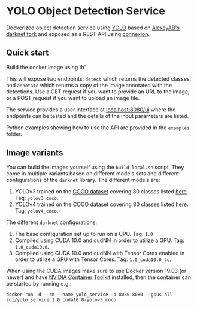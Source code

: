 # YOLO Object Detection Service

Dockerized object detection service using [YOLO](https://pjreddie.com/darknet/yolo/) based on [AlexeyAB's darknet fork](https://github.com/AlexeyAB/darknet) and
exposed as a REST API using [connexion](https://github.com/zalando/connexion).

## Quick start

Build the docker image using th'

This will expose two endpoints: `detect` which returns the detected classes, and `annotate` which returns a copy of the image annotated with the detections. Use a GET request if you want to provide an URL to the image, or a POST request if you want to upload an image file.

The service provides a user interface at [localhost:8080/ui](http://localhost:8080/ui) where the endpoints can be tested and the details of the input parameters are listed.

Python examples showing how to use the API are provided in the `examples` folder.

## Image variants

You can build the images yourself using the `build-local.sh` script.
They come in multiple variants based on different models sets and different configurations of the `darknet` library.
The different models are:

1. YOLOv3 trained on the [COCO dataset](http://cocodataset.org) covering 80 classes listed [here](https://github.com/AlexeyAB/darknet/blob/master/data/coco.names). Tag: `yolov3_coco`.
2. [YOLOv4](https://arxiv.org/abs/2004.10934) trained on the [COCO dataset](http://cocodataset.org) covering 80 classes listed [here](https://github.com/AlexeyAB/darknet/blob/master/data/coco.names). Tag: `yolov4_coco`.

The different `darknet` configurations:

1. The base configuration set up to run on a CPU. Tag: `1.0`
2. Compiled using CUDA 10.0 and cudNN in order to utilize a GPU. Tag: `1.0_cuda10.0`.
3. Compiled using CUDA 10.0 and cudNN with Tensor Cores enabled in order to utilize a GPU with Tensor Cores. Tag: `1.0_cuda10.0_tc`.

When using the CUDA images make sure to use Docker version 19.03 (or newer) and have [NVIDIA Container Toolkit](https://github.com/NVIDIA/nvidia-docker) installed, then the container can be started by running e.g.:
```
docker run -d --rm --name yolo_service -p 8080:8080 --gpus all soi/yolo_service:1.0_cuda10.0-yolov3_coco 
```

